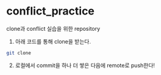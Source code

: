 # conflict_practice
clone과 conflict 실습을 위한 repository

1. 아래 코드를 통해 clone을 받는다.
  ```bash
  git clone
  ```

2. 로컬에서 commit을 하나 더 쌓은 다음에 remote로 push한다! 